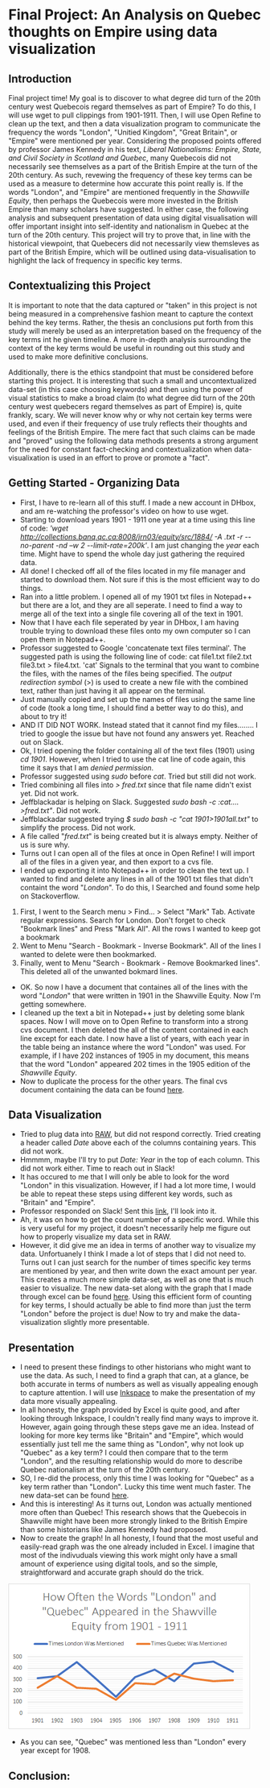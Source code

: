 # Final Project: An Analysis on Quebec thoughts on Empire using data visualization
## Introduction
Final project time! My goal is to discover to what degree did turn of the 20th century west Quebecois regard themselves as part of Empire? To do this, I will use wget to pull clippings from 1901-1911. Then, I will use Open Refine to clean up the text, and then a data visualization program to communicate the frequency the words "London", "Unitied Kingdom", "Great Britain", or "Empire" were mentioned per year. Considering the proposed points offered by professor James Kennedy in his text, _Liberal Nationalisms: Empire, State, and Civil Society in Scotland and Quebec_, many Quebecois did not necessarily see themselves as a part of the British Empire at the turn of the 20th century. As such, revewing the frequency of these key terms can be used as a measure to determine how accurate this point really is. If the words "London", and "Empire" are mentioned frequently in the _Shawville Equity_, then perhaps the Quebecois were more invested in the British Empire than many scholars have suggested. In either case, the following analysis and subsequent presentation of data using digital visualisation will offer important insight into self-identity and nationalism in Quebec at the turn of the 20th century. This project will try to prove that, in line with the historical viewpoint, that Quebecers did not necessarily view themsleves as part of the British Empire, which will be outlined using data-visualisation to highlight the lack of frequency in specific key terms. 
## Contextualizing this Project
It is important to note that the data captured or "taken" in this project is not being measured in a comprehensive fashion meant to capture the context behind the key terms. Rather, the thesis an conclusions put forth from this study will merely be used as an interpretation based on the frequency of the key terms int he given timeline. A more in-depth analysis surrounding the context of the key terms would be useful in rounding out this study and used to make more definitive conclusions.

Additionally, there is the ethics standpoint that must be considered before starting this project. It is interesting that such a small and uncontextualized data-set (in this case choosing keywords) and then using the power of visual statistics to make a broad claim (to what degree did turn of the 20th century west quebecers regard themselves as part of Empire) is, quite frankly, scary. We will never know why or why not certain key terms were used, and even if their frequency of use truly reflects their thoughts and feelings of the British Empire. The mere fact that such claims can be made and "proved" using the following data methods presents a strong argument for the need for constant fact-checking and contextualization when data-visualixation is used in an effort to prove or promote a "fact". 

## Getting Started - Organizing Data
- First, I have to re-learn all of this stuff. I made a new account in DHbox, and am re-watching the professor's video on how to use wget.
- Starting to download years 1901 - 1911 one year at a time using this line of code: *'wget http://collections.banq.qc.ca:8008/jrn03/equity/src/1884/ -A .txt -r --no-parent -nd –w 2 --limit-rate=200k'*. I am just changing the *year* each time. Might have to spend the whole day just gathering the required data.
- All done! I checked off all of the files located in my file manager and started to download them. Not sure if this is the most efficient way to do things.
- Ran into a little problem. I opened all of my 1901 txt files in Notepad++ but there are a lot, and they are all seperate. I need to find a way to merge all of the text into a single file covering all of the text in 1901.
- Now that I have each file seperated by year in DHbox, I am having trouble trying to download these files onto my own computer so I can open them in Notepad++.
- Professor suggested to Google 'concatenate text files terminal'. The suggested path is using the following line of code: cat file1.txt file2.txt file3.txt > file4.txt. 'cat' Signals to the terminal that you want to combine the files, with the names of the files being specified. The _output redirection symbol_ (>) is used to create a new file with the combined text, rather than just having it all appear on the terminal.
- Just manually copied and set up the names of files using the same line of code (took a long time, I should find a better way to do this), and about to try it!
- AND IT DID NOT WORK. Instead stated that it cannot find my files........ I tried to google the issue but have not found any answers yet. Reached out on Slack.
- Ok, I tried opening the folder containing all of the text files (1901) using _cd 1901_. However, when I tried to use the cat line of code again, this time it says that I am _denied permission_. 
- Professor suggested using _sudo_ before _cat_. Tried but still did not work.
- Tried combining all files into _> fred.txt_ since that file name didn't exist yet. Did not work.
- Jeffblackadar is helping on Slack. Suggested _sudo bash -c :cat.... >fred.txt"_. Did not work.
- Jeffblackadar suggested trying _$ sudo bash -c "cat *1901*>1901all.txt"_ to simplify the process. Did not work.
- A file called "_fred.txt_" is being created but it is always empty. Neither of us is sure why.
- Turns out I can open all of the files at once in Open Refine! I will import all of the files in a given year, and then export to a cvs file.
- I ended up exporting it into Notepad++ in order to clean the text up. I wanted to find and delete any lines in all of the 1901 txt files that didn't containt the word "_London_". To do this, I Searched and found some help on Stackoverflow. 

1) First, I went to the Search menu > Find... > Select "Mark" Tab. Activate regular expressions. Search for London. Don't forget to check "Bookmark lines" and Press "Mark All". All the rows I wanted to keep got a bookmark
2) Went to Menu "Search - Bookmark - Inverse Bookmark". All of the lines I wanted to delete were then bookmarked. 
3) Finally, went to Menu "Search - Bookmark - Remove Bookmarked lines". This deleted all of the unwanted bokmard lines.
 
 - OK. So now I have a document that containes all of the lines with the word "_London_" that were written in 1901 in the Shawville Equity. Now I'm getting somewhere.
 - I cleaned up the text a bit in Notepad++ just by deleting some blank spaces. Now I will move on to Open Refine to transform into a strong cvs document. I then deleted the all of the content contained in each line except for each date. I now have a list of years, with each year in the table being an instance where the word "London" was used. For example, if I have 202 instances of 1905 in my document, this means that the word "London" appeared 202 times in the 1905 edition of the _Shawville Equity_.
 - Now to duplicate the process for the other years. The final cvs document containing the data can be found [here](https://github.com/CodySamuelson/FinalProjectHIST3814o/blob/master/London(1901-1911).cvs.csv).
## Data Visualization
- Tried to plug data into [RAW](http://rawgraphs.io/), but did not respond correctly. Tried creating a header called _Date_ above each of the columns containing years. This did not work.
- Hmmmm, maybe I'll try to put _Date: Year_ in the top of each column. This did not work either. Time to reach out in Slack!
- It has occured to me that I will only be able to look for the word "London" in this visualization. However, if I had a lot more time, I would be able to repeat these steps using different key words, such as "Britain" and "Empire".
- Professor responded on Slack! Sent this [link](https://librecatproject.wordpress.com/2014/12/04/day-4-grep-less-and-wc/amp/), I'll look into it.
- Ah, it was on how to get the count number of a specific word. While this is very useful for my project, it doesn't necessarily help me figure out how to properly visualize my data set in RAW. 
- However, it did give me an idea in terms of another way to visualize my data. Unfortuanely I think I made a lot of steps that I did not need to. Turns out I can just search for the number of times specific key terms are mentioned by year, and then write down the exact amount per year. This creates a much more simple data-set, as well as one that is much easier to visualize. The new data-set along with the graph that I made through excel can be found [here](https://github.com/CodySamuelson/FinalProjectHIST3814o/blob/master/Times%20London%20Was%20Mentioned.xlsx). Using this efficient form of counting for key terms, I should actually be able to find more than just the term "London" before the project is due! Now to try and make the data-visualization slightly more presentable.
## Presentation
- I need to present these findings to other historians who might want to use the data. As such, I need to find a graph that can, at a glance, be both accurate in terms of numbers as well as visually appealing enough to capture attention. I will use [Inkspace](https://inkscape.org/en/release/0.92.2/) to make the presentation of my data more visually appealing.
- In all honesty, the graph provided by Excel is quite good, and after looking through Inkspace, I couldn't really find many ways to improve it. However, again going through these steps gave me an idea. Instead of looking for more key terms like "Britain" and "Empire", which would essentially just tell me the same thing as "London", why not look up "Quebec" as a key term? I could then compare that to the term "London", and the resulting relationship would do more to describe Quebec nationalism at the turn of the 20th century.
- SO, I re-did the process, only this time I was looking for "Quebec" as a key term rather than "London". Lucky this time went much faster. The new data-set can be found [here](https://github.com/CodySamuelson/FinalProjectHIST3814o/blob/master/Times%20London%20Was%20Mentioned%20Versus%20Quebec.xlsx).
- And this is interesting! As it turns out, London was actually mentioned more often than Quebec! This research shows that the Quebecois in Shawville might have been more strongly linked to the British Empire than some historians like James Kennedy had proposed.
- Now to create the graph! In all honesty, I found that the most useful and easily-read graph was the one already included in Excel. I imagine that most of the indivuduals viewing this work might only have a small amount of experience using digital tools, and so the simple, straightforward and accurate graph should do the trick. 

![Excel Graph](https://github.com/CodySamuelson/FinalProjectHIST3814o/blob/master/Excel%20Graph.png)

- As you can  see, "Quebec" was mentioned less than "London" every year except for 1908.
## Conclusion:


 
